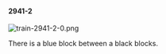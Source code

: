 #### 2941-2
![train-2941-2-0.png](https://github.com/lil-lab/nlvr/raw/master/nlvr/train/images/76/train-2941-2-0.png "train-2941-2-0.png")

There is a blue block between a black blocks.